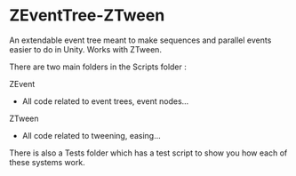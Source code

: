 # ZEventTree-ZTween
An extendable event tree meant to make sequences and parallel events easier to do in Unity. Works with ZTween.

There are two main folders in the Scripts folder :

ZEvent
- All code related to event trees, event nodes...

ZTween
- All code related to tweening, easing...


There is also a Tests folder which has a test script to show you how each of these systems work.
